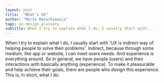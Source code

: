 ```yaml
---
layout: post
title:  "What's UX"
author: "Marta Mazurkiewicz"
tags: ux design glossary
subtitle: When I try to explain what I do, I usually start with...
---
```

When I try to explain what I do, I usually start with 'UX is indirect way of helping people to solve their problems'. Indirect, because through some medium, like app or website, I can meet users needs. And  experience is everything around. So in general, we have people (users) and their interactions with basically anything (experience). To make it pleasurable and help achieve their goals, there are people who design this experience. This is, in short, what I do.
